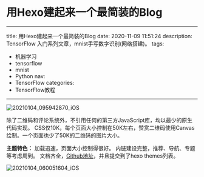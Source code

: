 # 用Hexo建起来一个最简装的Blog

---

title: 用Hexo建起来一个最简装的Blog
date: 2020-11-09 11:51:24
description: TensorFlow 入门系列文章，mnist手写数字识别(网络搭建)。
tags:

- 机器学习
- tensorflow
- mnist
- Python
  nav:
- TensorFlow
  categories:
- TensorFlow教程

---

![20210104_095942870_iOS](http://xknife.oss-cn-beijing.aliyuncs.com/20210104_095942870_iOS.jpg)

除了二维码和评论系统外，不引用任何的第三方JavaScript库，均以最少的原生代码实现。
CSS仅10K，每个页面大小控制在50K左右，赞赏二维码使用Canvas绘制。一个页面也少了50K的二维码的图片大小。

**主题特色：**
加载迅速，页面大小控制得很好。
内链建设完整，推荐、导航、专题等考虑周到。
文档齐全，[Github地址](https://github.com/geektutu/hexo-theme-geektutu)，并且提交到了hexo themes列表。

![20210104_060051604_iOS](http://oss.xknife.net/20210104_060051604_iOS.jpg)